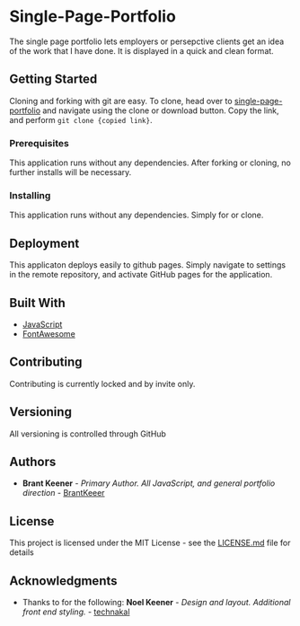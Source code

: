 # Single-Page-Portfolio

The single page portfolio lets employers or persepctive clients get an idea of the work that I have done. It is displayed in a quick and clean format.

## Getting Started

Cloning and forking with git are easy. To clone, head over to [single-page-portfolio](https://brantkeener.github.io/Single-Page-Portfolio/) and navigate using the clone or download button. Copy the link, and perform 
`git clone {copied link}`.

### Prerequisites

This application runs without any dependencies. After forking or cloning, no further installs will be necessary.

### Installing

This application runs without any dependencies. Simply for or clone.

## Deployment

This applicaton deploys easily to github pages. Simply navigate to settings in the remote repository, and activate GitHub pages for the application.

## Built With

* [JavaScript](http://es6-features.org/#Constants)
* [FontAwesome](https://fontawesome.com/?from=io)

## Contributing

Contributing is currently locked and by invite only.

## Versioning

All versioning is controlled through GitHub

## Authors

* **Brant Keener** - *Primary Author. All JavaScript, and general portfolio direction* - [BrantKeeer](https://github.com/BrantKeener)

## License

This project is licensed under the MIT License - see the [LICENSE.md](LICENSE.md) file for details

## Acknowledgments

* Thanks to  for the following: **Noel Keener** - *Design and layout. Additional front end styling.* - [technakal](https://github.com/technakal)
